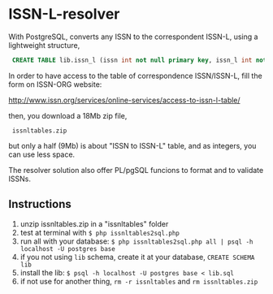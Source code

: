 ISSN-L-resolver
===============

With PostgreSQL, converts any ISSN to the correspondent ISSN-L, using a  lightweight structure,

  ````sql
   CREATE TABLE lib.issn_l (issn int not null primary key, issn_l int not null);
  ````

In order to have access to the table of correspondence ISSN/ISSN-L,  fill the form on ISSN-ORG website:

 http://www.issn.org/services/online-services/access-to-issn-l-table/
   
then, you download a 18Mb zip file, 

     issnltables.zip

but only a half (9Mb) is about "ISSN to ISSN-L" table, and as integers, you can use less space.

The resolver solution also offer PL/pgSQL funcions to format and to validate ISSNs.

## Instructions ##

 1. unzip issnltables.zip in a "issnltables"  folder
 2. test at terminal with `$ php issnltables2sql.php`
 3. run all with your database: `$ php issnltables2sql.php all | psql -h localhost -U postgres base`
 4. if you not using `lib` schema, create it at your database, `CREATE SCHEMA lib`
 5. install the lib: `$ psql -h localhost -U postgres base < lib.sql`
 6. if not use for another thing, `rm -r issnltables` and `rm issnltables.zip`
